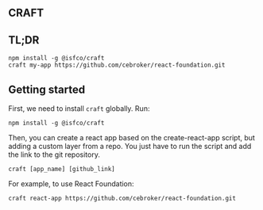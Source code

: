 ## CRAFT

## TL;DR

```
npm install -g @isfco/craft
craft my-app https://github.com/cebroker/react-foundation.git
```

## Getting started

First, we need to install `craft` globally. Run:

`npm install -g @isfco/craft`

Then, you can create a react app based on the create-react-app script, but adding a custom layer from a repo. You just have to run the script and add the link to the git repository.

`craft [app_name] [github_link]`

For example, to use React Foundation:

`craft react-app https://github.com/cebroker/react-foundation.git`

